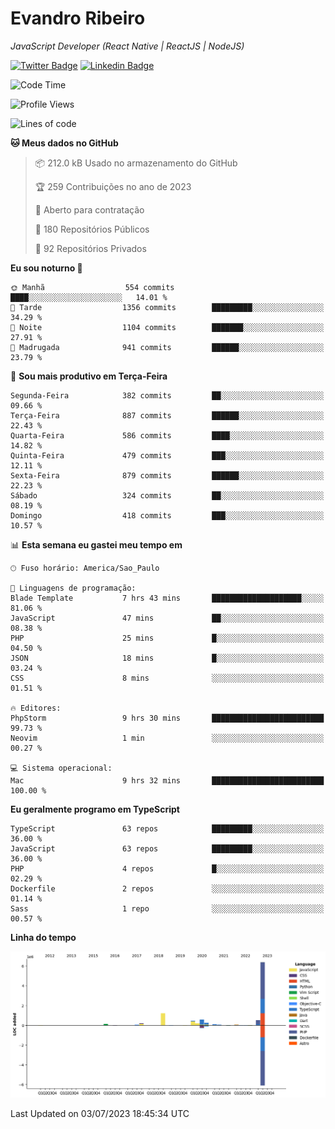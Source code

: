 # Evandro **Ribeiro**

*JavaScript Developer (React Native | ReactJS | NodeJS)*

[![Twitter Badge](https://img.shields.io/badge/-@ribeiroevandro-201B2D?style=flat-square&labelColor=201B2D&logo=twitter&logoColor=white&link=https://twitter.com/ribeiroevandro)](https://twitter.com/ribeiroevandro) 
[![Linkedin Badge](https://img.shields.io/badge/-Evandro%20Ribeiro-201B2D?style=flat-square&logo=Linkedin&logoColor=white&link=https://www.linkedin.com/in/ribeiroevandro)](https://www.linkedin.com/in/ribeiroevandro) 


<!--START_SECTION:waka-->
![Code Time](http://img.shields.io/badge/Code%20Time-3%2C249%20hrs%2048%20mins-blue)

![Profile Views](http://img.shields.io/badge/Visualizac%C3%B5es%20do%20perfil-0-blue)

![Lines of code](https://img.shields.io/badge/Desde%20o%20Hello%20World%20eu%20escrevi-10.2%20million%20linhas%20de%20c%C3%B3digo-blue)

**🐱 Meus dados no GitHub** 

> 📦 212.0 kB Usado no armazenamento do GitHub 
 > 
> 🏆 259 Contribuições no ano de 2023
 > 
> 💼 Aberto para contratação
 > 
> 📜 180 Repositórios Públicos 
 > 
> 🔑 92 Repositórios Privados 
 > 
**Eu sou noturno 🦉** 

```text
🌞 Manhã                  554 commits         ████░░░░░░░░░░░░░░░░░░░░░   14.01 % 
🌆 Tarde                  1356 commits        █████████░░░░░░░░░░░░░░░░   34.29 % 
🌃 Noite                  1104 commits        ███████░░░░░░░░░░░░░░░░░░   27.91 % 
🌙 Madrugada              941 commits         ██████░░░░░░░░░░░░░░░░░░░   23.79 % 
```
📅 **Sou mais produtivo em Terça-Feira** 

```text
Segunda-Feira            382 commits         ██░░░░░░░░░░░░░░░░░░░░░░░   09.66 % 
Terça-Feira              887 commits         ██████░░░░░░░░░░░░░░░░░░░   22.43 % 
Quarta-Feira             586 commits         ████░░░░░░░░░░░░░░░░░░░░░   14.82 % 
Quinta-Feira             479 commits         ███░░░░░░░░░░░░░░░░░░░░░░   12.11 % 
Sexta-Feira              879 commits         ██████░░░░░░░░░░░░░░░░░░░   22.23 % 
Sábado                   324 commits         ██░░░░░░░░░░░░░░░░░░░░░░░   08.19 % 
Domingo                  418 commits         ███░░░░░░░░░░░░░░░░░░░░░░   10.57 % 
```


📊 **Esta semana eu gastei meu tempo em** 

```text
🕑︎ Fuso horário: America/Sao_Paulo

💬 Linguagens de programação: 
Blade Template           7 hrs 43 mins       ████████████████████░░░░░   81.06 % 
JavaScript               47 mins             ██░░░░░░░░░░░░░░░░░░░░░░░   08.38 % 
PHP                      25 mins             █░░░░░░░░░░░░░░░░░░░░░░░░   04.50 % 
JSON                     18 mins             █░░░░░░░░░░░░░░░░░░░░░░░░   03.24 % 
CSS                      8 mins              ░░░░░░░░░░░░░░░░░░░░░░░░░   01.51 % 

🔥 Editores: 
PhpStorm                 9 hrs 30 mins       █████████████████████████   99.73 % 
Neovim                   1 min               ░░░░░░░░░░░░░░░░░░░░░░░░░   00.27 % 

💻 Sistema operacional: 
Mac                      9 hrs 32 mins       █████████████████████████   100.00 % 
```

**Eu geralmente programo em TypeScript** 

```text
TypeScript               63 repos            █████████░░░░░░░░░░░░░░░░   36.00 % 
JavaScript               63 repos            █████████░░░░░░░░░░░░░░░░   36.00 % 
PHP                      4 repos             █░░░░░░░░░░░░░░░░░░░░░░░░   02.29 % 
Dockerfile               2 repos             ░░░░░░░░░░░░░░░░░░░░░░░░░   01.14 % 
Sass                     1 repo              ░░░░░░░░░░░░░░░░░░░░░░░░░   00.57 % 
```



**Linha do tempo**

![Lines of Code chart](https://raw.githubusercontent.com/ribeiroevandro/ribeiroevandro/main/assets/bar_graph.png)


 Last Updated on 03/07/2023 18:45:34 UTC
<!--END_SECTION:waka-->

